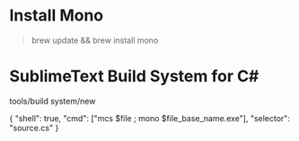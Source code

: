 # Install Mono

> brew update && brew install mono

# SublimeText Build System for C#

tools/build system/new

{
    "shell": true, 
    "cmd": ["mcs $file ; mono $file_base_name.exe"], 
    "selector": "source.cs"
}